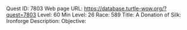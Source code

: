 Quest ID: 7803
Web page URL: https://database.turtle-wow.org/?quest=7803
Level: 60
Min Level: 26
Race: 589
Title: A Donation of Silk: Ironforge
Description: 
Objective: 
